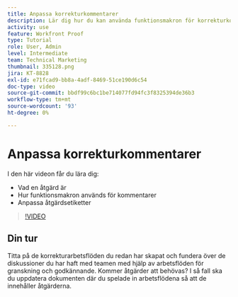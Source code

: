 ```yaml
---
title: Anpassa korrekturkommentarer
description: Lär dig hur du kan använda funktionsmakron för korrekturkommentarer. Lär dig hur du ställer in och anpassar åtgärdsetiketter för korrekturfunktioner.
activity: use
feature: Workfront Proof
type: Tutorial
role: User, Admin
level: Intermediate
team: Technical Marketing
thumbnail: 335128.png
jira: KT-8828
exl-id: e71fcad9-bb8a-4adf-8469-51ce190d6c54
doc-type: video
source-git-commit: bbdf99c6bc1be714077fd94fc3f8325394de36b3
workflow-type: tm+mt
source-wordcount: '93'
ht-degree: 0%

---
```


# Anpassa korrekturkommentarer

I den här videon får du lära dig:

* Vad en åtgärd är
* Hur funktionsmakron används för kommentarer
* Anpassa åtgärdsetiketter

>[!VIDEO](https://video.tv.adobe.com/v/3432933/?quality=12&learn=on&enablevpops=1&captions=swe)

## Din tur

Titta på de korrekturarbetsflöden du redan har skapat och fundera över de diskussioner du har haft med teamen med hjälp av arbetsflöden för granskning och godkännande. Kommer åtgärder att behövas? I så fall ska du uppdatera dokumenten där du spelade in arbetsflödena så att de innehåller åtgärderna.


